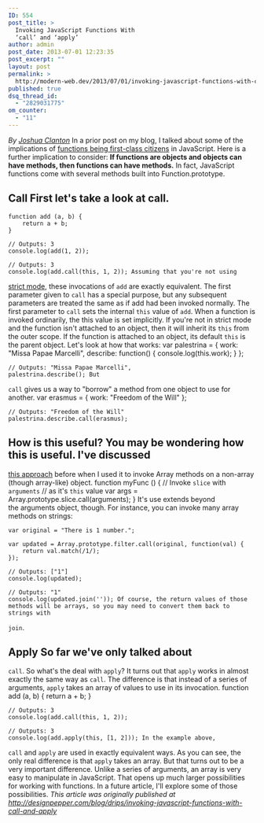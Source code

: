 ```yaml
---
ID: 554
post_title: >
  Invoking JavaScript Functions With
  ‘call’ and ‘apply’
author: admin
post_date: 2013-07-01 12:23:35
post_excerpt: ""
layout: post
permalink: >
  http://modern-web.dev/2013/07/01/invoking-javascript-functions-with-call-and-apply/
published: true
dsq_thread_id:
  - "2829031775"
om_counter:
  - "11"
---
```

*By [Joshua Clanton][1]* In a prior post on my blog, I talked about some of the implications of [functions being first-class citizens][2] in JavaScript. Here is a further implication to consider: **If functions are objects and objects can have methods, then functions can have methods.** In fact, JavaScript functions come with several methods built into Function.prototype. 
## Call First let's take a look at call. 

    function add (a, b) {
        return a + b;
    }
    
    // Outputs: 3
    console.log(add(1, 2));
    
    // Outputs: 3
    console.log(add.call(this, 1, 2)); Assuming that you're not using 

[strict mode][3], these invocations of `add` are exactly equivalent. The first parameter given to `call` has a special purpose, but any subsequent parameters are treated the same as if add had been invoked normally. The first parameter to `call` sets the internal `this` value of `add`. When a function is invoked ordinarily, the this value is set implicitly. If you're not in strict mode and the function isn't attached to an object, then it will inherit its `this` from the outer scope. If the function is attached to an object, its default `this` is the parent object. Let's look at how that works: 
    var palestrina = {
        work: "Missa Papae Marcelli",
        describe: function() {
            console.log(this.work);
        }
    };
    
    // Outputs: "Missa Papae Marcelli",
    palestrina.describe(); But 

`call` gives us a way to "borrow" a method from one object to use for another. 
    var erasmus = {
        work: "Freedom of the Will"
    };
    
    // Outputs: "Freedom of the Will"
    palestrina.describe.call(erasmus);

## How is this useful? You may be wondering how this is useful. I've discussed 

[this approach][4] before when I used it to invoke Array methods on a non-array (though array-like) object. 
    function myFunc () {
        // Invoke `slice` with `arguments`
        // as it's `this` value
        var args = Array.prototype.slice.call(arguments);
    } It's use extends beyond the arguments object, though. For instance, you can invoke many array methods on strings: 

    var original = "There is 1 number.";
    
    var updated = Array.prototype.filter.call(original, function(val) {
        return val.match(/1/);
    });
    
    // Outputs: ["1"]
    console.log(updated);
    
    // Outputs: "1"
    console.log(updated.join('')); Of course, the return values of those methods will be arrays, so you may need to convert them back to strings with 

`join`. 
## Apply So far we've only talked about 

`call`. So what's the deal with `apply`? It turns out that `apply` works in almost exactly the same way as `call`. The difference is that instead of a series of arguments, `apply` takes an array of values to use in its invocation. 
    function add (a, b) {
        return a + b;
    }
    
    // Outputs: 3
    console.log(add.call(this, 1, 2));
    
    // Outputs: 3
    console.log(add.apply(this, [1, 2])); In the example above, 

`call` and `apply` are used in exactly equivalent ways. As you can see, the only real difference is that `apply` takes an array. But that turns out to be a very important difference. Unlike a series of arguments, an array is very easy to manipulate in JavaScript. That opens up much larger possibilities for working with functions. In a future article, I'll explore some of those possibilities. *This article was originally published at <http://designpepper.com/blog/drips/invoking-javascript-functions-with-call-and-apply>*

 [1]: /authors/joshua-clanton
 [2]: http://designpepper.com/blog/drips/function-functions
 [3]: http://www.nczonline.net/blog/2012/03/13/its-time-to-start-using-javascript-strict-mode/
 [4]: http://designpepper.com/blog/drips/arbitrary-parameters-with-the-arguments-object